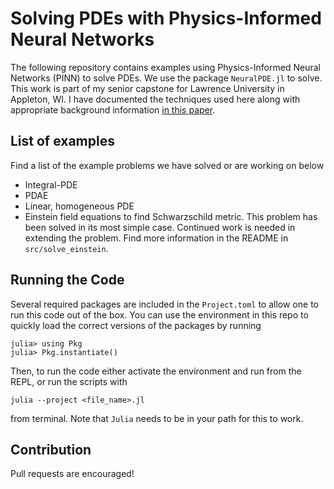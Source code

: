 # Solving PDEs with Physics-Informed Neural Networks 

The following repository contains examples using Physics-Informed Neural Networks (PINN) to solve PDEs. We use the package `NeuralPDE.jl` to solve. This work is part of my senior capstone for Lawrence University in Appleton, WI. I have documented the techniques used here along with appropriate background information [in this paper](https://github.com/lvb5/senior_project_paper/blob/master/main.pdf). 

## List of examples

Find a list of the example problems we have solved or are working on below

- Integral-PDE
- PDAE
- Linear, homogeneous PDE
- Einstein field equations to find Schwarzschild metric. This problem has been solved in its most simple case. Continued work is needed in extending the problem. Find more information in the README in `src/solve_einstein`. 

## Running the Code

Several required packages are included in the `Project.toml` to allow one to run this code out of the box. You can use the environment in this repo to quickly load the correct versions of the packages by running

```
julia> using Pkg
julia> Pkg.instantiate()
```

Then, to run the code either activate the environment and run from the REPL, or run the scripts with 

```
julia --project <file_name>.jl
```
from terminal. Note that `Julia` needs to be in your path for this to work. 

## Contribution

Pull requests are encouraged!
